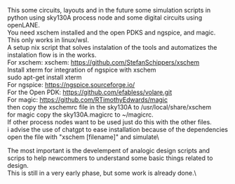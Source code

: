 This some circuits, layouts and in the future some simulation scripts in python using sky130A process node and some digital circuits using openLANE.\
You need xschem installed and the open PDKS and ngspice, and magic. This only works in linux/wsl.\
A setup nix script that solves instalation of the tools and automatizes the instalation flow is in the works.\
For xschem:
xschem: https://github.com/StefanSchippers/xschem \
Install xterm for integration of ngspice with xschem \
sudo apt-get install xterm \
For ngspice:
https://ngspice.sourceforge.io/ <br>
For the Open PDK:
https://github.com/efabless/volare.git <br>
For magic:
https://github.com/RTimothyEdwards/magic <br>
then copy the xschemrc file in the sky130A to /usr/local/share/xschem <br>
for magic copy the sky130A.magicrc to ~/magicrc. <br>
If other process nodes want to be used just do this with the other files. <br>
i advise the use of chatgpt to ease installation because of the dependencies\
open the file with "xschem [filename]" and simulate\

The most important is the develempent of analogic design scripts and scrips to help newcommers to understand some basic things related to design.\
This is still in a very early phase, but some work is already done.\





